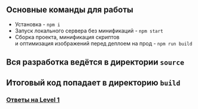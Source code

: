 
## Основные команды для работы
- Установка - `npm i`
- Запуск локального сервера без минификаций - `npm start`
- Сборка проекта, минификация скриптов <br>
и оптимизация изображений перед деплоем на прод - `npm run build`

## Вся разработка ведётся в директории `source`
## Итоговый код попадает в директорию `build`

### [Ответы на Level 1](/answers.md)
